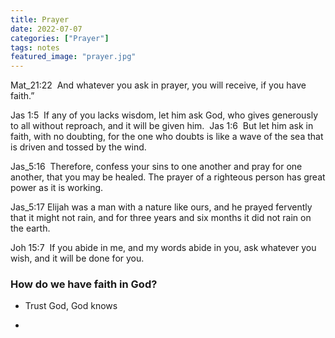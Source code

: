 ```yaml
---
title: Prayer
date: 2022-07-07
categories: ["Prayer"]
tags: notes
featured_image: "prayer.jpg"
---
```


Mat_21:22  And whatever you ask in prayer, you will receive, if you have faith.”



Jas 1:5  If any of you lacks wisdom, let him ask God, who gives generously to all without reproach, and it will be given him. 
Jas 1:6  But let him ask in faith, with no doubting, for the one who doubts is like a wave of the sea that is driven and tossed by the wind. 



Jas_5:16  Therefore, confess your sins to one another and pray for one another, that you may be healed. The prayer of a righteous person has great power as it is working.

Jas_5:17 Elijah was a man with a nature like ours, and he prayed fervently that it might not rain, and for three years and six months it did not rain on the earth. 



Joh 15:7  If you abide in me, and my words abide in you, ask whatever you wish, and it will be done for you. 





### How do we have faith in God?

- Trust God, God knows

- 

